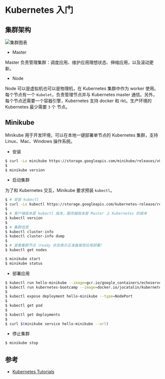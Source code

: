 # Kubernetes 入门

## 集群架构

![集群图表](./k8s-cluster-diagram.png)

* Master

Master 负责管理集群：调度应用、维护应用理想状态、伸缩应用，以及滚动更新。

* Node

Node 可以是虚拟机也可以是物理机，在 Kubernetes 集群中作为 worker 使用。每个节点有一个 `Kubelet`，负责管理节点并与 Kubernetes master 通信。另外，每个节点还需要一个容器引擎，Kubernetes 支持 docker 和 rkt。生产环境的 Kubernetes 最少需要 `3` 个 节点。


## Minikube

Minikube 用于开发环境，可以在本地一键部署单节点的 Kubernetes 集群，支持 Linux、Mac、Windows 操作系统。

* 安装

```bash
$ curl -Lo minikube https://storage.googleapis.com/minikube/releases/v0.20.0/minikube-linux-amd64 && chmod +x minikube && sudo mv minikube /usr/local/bin/
$
$ minikube version
```

* 启动集群

为了和 Kubernetes 交互，Minikube 要求预装 `kubectl`。

```bash
$ # 安装 kubectl
$ curl -Lo kubectl https://storage.googleapis.com/kubernetes-release/release/v1.6.4/bin/linux/amd64/kubectl && chmod +x kubectl && sudo mv kubectl /usr/local/bin/
$
$ # 客户端版本是 kubectl 版本，服务器版本是 Master 上 Kubernetes 的版本
$ kubectl version
$
$ # 集群信息
$ kubectl cluster-info
$ kubectl cluster-info dump
$
$ # 查看集群节点（ready 状态表示正准备接受应用部署）
$ kubectl get nodes
```

```bash
$ minikube start
$ minikube status
```

* 部署应用

```bash
$ kubectl run hello-minikube --image=gcr.io/google_containers/echoserver:1.4 --port=8080
$ kubectl run kubernetes-bootcamp --image=docker.io/jocatalin/kubernetes-bootcamp:v1 --port=8080
$
$ kubectl expose deployment hello-minikube --type=NodePort
$
$ kubectl get pod
$
$ kubectl get deployments
$
$ curl $(minikube service hello-minikube --url)
```

* 停止集群

```bash
$ minikube stop
```

## 参考

* [Kubernetes Tutorials](https://kubernetes.io/docs/tutorials/)